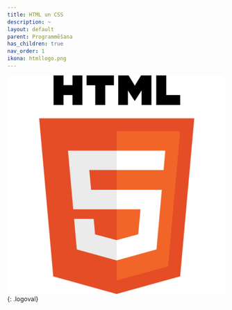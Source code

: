 ```yaml
---
title: HTML un CSS
description: ~
layout: default
parent: Programmēšana
has_children: true
nav_order: 1
ikona: htmllogo.png
---
```

![pythonlogo](/media/htmllogo.png){: .logoval}
